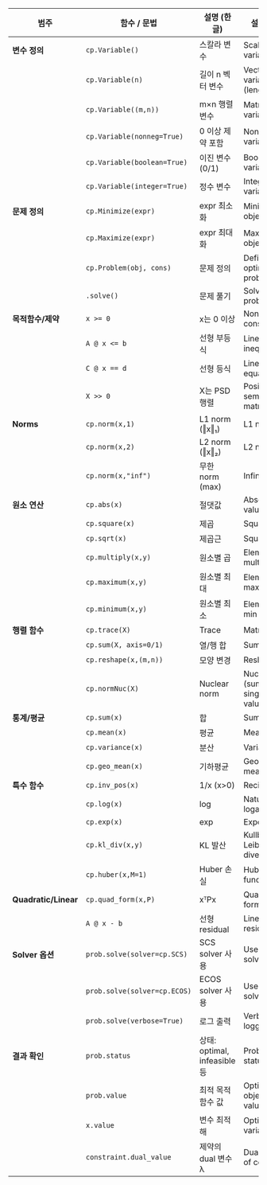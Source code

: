 
| 범주                   | 함수 / 문법                      | 설명 (한글)                   | 설명 (영문)                               |
| -------------------- | ---------------------------- | ------------------------- | ------------------------------------- |
| **변수 정의**            | `cp.Variable()`              | 스칼라 변수                    | Scalar variable                       |
|                      | `cp.Variable(n)`             | 길이 n 벡터 변수                | Vector variable (length n)            |
|                      | `cp.Variable((m,n))`         | m×n 행렬 변수                 | Matrix variable                       |
|                      | `cp.Variable(nonneg=True)`   | 0 이상 제약 포함                | Nonnegative variable                  |
|                      | `cp.Variable(boolean=True)`  | 이진 변수 (0/1)               | Boolean variable                      |
|                      | `cp.Variable(integer=True)`  | 정수 변수                     | Integer variable                      |
| **문제 정의**            | `cp.Minimize(expr)`          | expr 최소화                  | Minimize objective                    |
|                      | `cp.Maximize(expr)`          | expr 최대화                  | Maximize objective                    |
|                      | `cp.Problem(obj, cons)`      | 문제 정의                     | Define optimization problem           |
|                      | `.solve()`                   | 문제 풀기                     | Solve the problem                     |
| **목적함수/제약**          | `x >= 0`                     | x는 0 이상                   | Nonnegativity constraint              |
|                      | `A @ x <= b`                 | 선형 부등식                    | Linear inequality                     |
|                      | `C @ x == d`                 | 선형 등식                     | Linear equality                       |
|                      | `X >> 0`                     | X는 PSD 행렬                 | Positive semidefinite matrix          |
| **Norms**            | `cp.norm(x,1)`               | L1 norm (‖x‖₁)            | L1 norm                               |
|                      | `cp.norm(x,2)`               | L2 norm (‖x‖₂)            | L2 norm                               |
|                      | `cp.norm(x,"inf")`           | 무한 norm (max)             | Infinity norm                         |
| **원소 연산**            | `cp.abs(x)`                  | 절댓값                       | Absolute value                        |
|                      | `cp.square(x)`               | 제곱                        | Square                                |
|                      | `cp.sqrt(x)`                 | 제곱근                       | Square root                           |
|                      | `cp.multiply(x,y)`           | 원소별 곱                     | Elementwise multiply                  |
|                      | `cp.maximum(x,y)`            | 원소별 최대                    | Elementwise max                       |
|                      | `cp.minimum(x,y)`            | 원소별 최소                    | Elementwise min                       |
| **행렬 함수**            | `cp.trace(X)`                | Trace                     | Matrix trace                          |
|                      | `cp.sum(X, axis=0/1)`        | 열/행 합                     | Sum by axis                           |
|                      | `cp.reshape(x,(m,n))`        | 모양 변경                     | Reshape                               |
|                      | `cp.normNuc(X)`              | Nuclear norm              | Nuclear norm (sum of singular values) |
| **통계/평균**            | `cp.sum(x)`                  | 합                         | Sum                                   |
|                      | `cp.mean(x)`                 | 평균                        | Mean                                  |
|                      | `cp.variance(x)`             | 분산                        | Variance                              |
|                      | `cp.geo_mean(x)`             | 기하평균                      | Geometric mean                        |
| **특수 함수**            | `cp.inv_pos(x)`              | 1/x (x>0)                 | Reciprocal                            |
|                      | `cp.log(x)`                  | log                       | Natural logarithm                     |
|                      | `cp.exp(x)`                  | exp                       | Exponential                           |
|                      | `cp.kl_div(x,y)`             | KL 발산                     | Kullback–Leibler divergence           |
|                      | `cp.huber(x,M=1)`            | Huber 손실                  | Huber loss function                   |
| **Quadratic/Linear** | `cp.quad_form(x,P)`          | xᵀPx                      | Quadratic form                        |
|                      | `A @ x - b`                  | 선형 residual               | Linear residual                       |
| **Solver 옵션**        | `prob.solve(solver=cp.SCS)`  | SCS solver 사용             | Use SCS solver                        |
|                      | `prob.solve(solver=cp.ECOS)` | ECOS solver 사용            | Use ECOS solver                       |
|                      | `prob.solve(verbose=True)`   | 로그 출력                     | Verbose logging                       |
| **결과 확인**            | `prob.status`                | 상태: optimal, infeasible 등 | Problem status                        |
|                      | `prob.value`                 | 최적 목적함수 값                 | Optimal objective value               |
|                      | `x.value`                    | 변수 최적해                    | Optimal variable value                |
|                      | `constraint.dual_value`      | 제약의 dual 변수 λ             | Dual variable of constraint           |